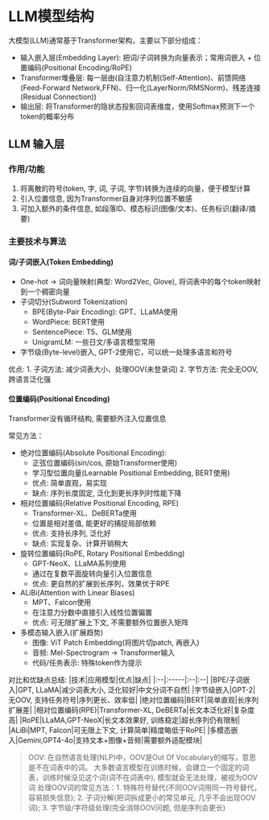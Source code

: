 # LLM模型结构

大模型(LLM)通常基于Transformer架构，主要以下部分组成：
- 输入嵌入层(Embedding Layer): 把词/子词转换为向量表示；常用词嵌入 + 位置编码(Positional Encoding/RoPE)
- Transformer堆叠层: 每一层由(自注意力机制(Self-Attention)、前馈网络(Feed-Forward Network,FFN)、归一化(LayerNorm/RMSNorm)、残差连接(Residual Connection))
- 输出层: 将Transformer的隐状态投影回词表维度，使用Softmax预测下一个token的概率分布

## LLM 输入层

### 作用/功能

1. 将离散的符号(token, 字, 词, 子词, 字节)转换为连续的向量，便于模型计算
2. 引入位置信息, 因为Transformer自身对序列位置不敏感
3. 可加入额外的条件信息, 如段落ID、模态标识(图像/文本)、任务标识(翻译/摘要)

### 主要技术与算法

#### 词/子词嵌入(Token Embedding)

- One-hot -> 词向量映射(典型: Word2Vec, Glove), 将词表中的每个token映射到一个稠密向量
- 子词切分(Subword Tokenization)
  - BPE(Byte-Pair Encoding): GPT、LLaMA使用
  - WordPiece: BERT使用
  - SentencePiece: T5、GLM使用
  - UnigramLM: 一些日文/多语言模型常用
- 字节级(Byte-level)嵌入, GPT-2使用它，可以统一处理多语言和符号

优点:
    1. 子词方法: 减少词表大小、处理OOV(未登录词)
    2. 字节方法: 完全无OOV, 跨语言泛化强

#### 位置编码(Positional Encoding)

Transformer没有循环结构, 需要额外注入位置信息

常见方法：
- 绝对位置编码(Absolute Positional Encoding): 
  - 正弦位置编码(sin/cos, 原始Transformer使用)
  - 学习型位置向量(Learnable Positional Embedding, BERT使用)
  - 优点: 简单直观，易实现
  - 缺点: 序列长度固定, 泛化到更长序列时性能下降
- 相对位置编码(Relative Positional Encoding, RPE)
  - Transformer-XL、DeBERTa使用
  - 位置是相对差值, 能更好的捕捉局部依赖
  - 优点: 支持长序列, 泛化好
  - 缺点: 实现复杂、计算开销稍大
- 旋转位置编码(RoPE, Rotary Positional Embedding)
  - GPT-NeoX、LLaMA系列使用
  - 通过在复数平面旋转向量引入位置信息
  - 优点: 更自然的扩展到长序列，效果优于RPE
- ALiBi(Attention with Linear Biases)
  - MPT、Falcon使用
  - 在注意力分数中直接引入线性位置偏置
  - 优点: 可无限扩展上下文, 不需要额外位置嵌入矩阵
- 多模态输入嵌入(扩展趋势)
  - 图像: ViT Patch Embedding(将图片切patch, 再嵌入)
  - 音频: Mel-Spectrogram -> Transformer输入
  - 代码/任务表示: 特殊token作为提示

对比和优缺点总结:
|技术|应用模型|优点|缺点|
|:--|:-----|:--|:--|
|BPE/子词嵌入|GPT, LLaMA|减少词表大小, 泛化较好|中文分词不自然|
|字节级嵌入|GPT-2|无OOV, 支持任务符号|序列更长、效率低|
|绝对位置编码|BERT|简单直观|长序列扩展差|
|相对位置编码(RPE)|Transformer-XL, DeBERTa|长文本泛化好|复杂度高|
|RoPE|LLaMA,GPT-NeoX|长文本效果好, 训练稳定|超长序列仍有限制|
|ALiBi|MPT, Falcon|可无限上下文, 计算简单|精度略低于RoPE|
|多模态嵌入|Gemini,GPT4-4o|支持文本+图像+音频|需要额外适配模块|


> OOV: 在自然语言处理(NLP)中，OOV是Out Of Vocabulary的缩写，意思是不在词表中的词。
> 大多数语言模型在训练时候，会建立一个固定的词表，训练时候没见这个词(词不在词表中), 模型就会无法处理，被视为OOV词
> 处理OOV词的常见方法：1. 特殊符号替代(不同OOV词用同一符号替代，容易损失信息); 2. 子词分解(把词拆成更小的常见单元, 几乎不会出现OOV词); 3. 字节级/字符级处理(完全消除OOV问题, 但是序列会更长)

